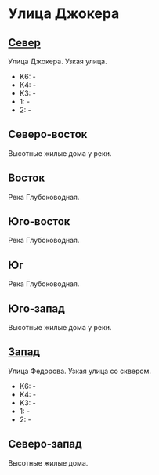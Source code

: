 # Улица Джокера

## [Север](./10375090.md)

Улица Джокера.
Узкая улица.

* K6:   -
* K4:   -
* K3:   -
* 1:    -
* 2:    -

## Северо-восток

Высотные жилые дома у реки.

## Восток

Река Глубоководная.

## Юго-восток

Река Глубоководная.

## Юг

Река Глубоководная.

## Юго-запад

Высотные жилые дома у реки.

## [Запад](./10370100.md)

Улица Федорова.
Узкая улица со сквером.

* K6:   -
* K4:   -
* K3:   -
* 1:    -
* 2:    -

## Северо-запад

Высотные жилые дома.
